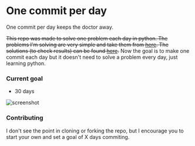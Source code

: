# One commit per day

One commit per day keeps the doctor away.

~~This repo was made to solve one problem each day in python. The problems I'm solving are very simple and take them from [here](https://projecteuler.net/archives). The solutions (to check results) can be found [here](http://www.s-anand.net/euler.html).~~ Now the goal is to make one commit each day but it doesn't need to solve a problem every day, just learning python.

### Current goal
  - 30 days

![screenshot](https://s3.amazonaws.com/f.cl.ly/items/2u1e220V2h2v0V3u0U3u/screenshot.png?v=235599cd)

### Contributing
I don't see the point in cloning or forking the repo, but I encourage you to start your own and set a goal of X days commiting.
